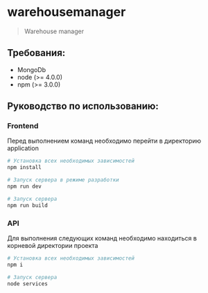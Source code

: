 # warehousemanager

> Warehouse manager

## Требования:

* MongoDb
* node (>= 4.0.0)
* npm (>= 3.0.0)

## Руководство по использованию:

### Frontend

Перед выполнением команд необходимо перейти в директорию application

``` bash
# Установка всех необходимых зависимостей
npm install

# Запуск сервера в режиме разработки
npm run dev

# Запуск сервера
npm run build
```

### API

Для выполнения следующих команд необходимо находиться в корневой директории проекта

``` bash
# Установка всех необходимых зависимостей
npm i

# Запуск сервера 
node services
```